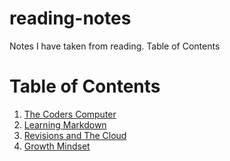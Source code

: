 # reading-notes
Notes I have taken from reading.
Table of Contents  

# Table of Contents
1. [The Coders Computer](https://github.com/agrazda/reading-notes/blob/main/coderscomputer.md)
2. [Learning Markdown](https://github.com/agrazda/reading-notes/blob/main/learning_markdown)
3. [Revisions and The Cloud](https://github.com/agrazda/reading-notes/blob/main/revisionsandthecloud.md)
4. [Growth Mindset](https://github.com/agrazda/reading-notes/blob/main/growthmindset.md)
